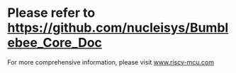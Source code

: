 # Please refer to https://github.com/nucleisys/Bumblebee_Core_Doc

For more comprehensive information, please visit www.riscv-mcu.com
